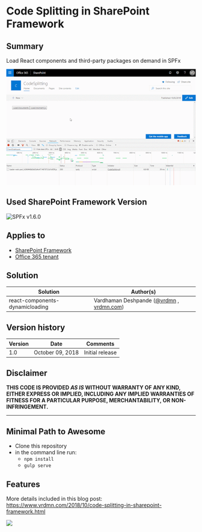 # Code Splitting in SharePoint Framework

## Summary
Load React components and third-party packages on demand in SPFx

![Dynamic Loading of React components](./assets/cs3.gif)

## Used SharePoint Framework Version 
![SPFx v1.6.0](https://img.shields.io/badge/SPFx-1.6-green.svg)

## Applies to

* [SharePoint Framework](https:/dev.office.com/sharepoint)
* [Office 365 tenant](https://dev.office.com/sharepoint/docs/spfx/set-up-your-development-environment)

## Solution

Solution|Author(s)
--------|---------
react-components-dynamicloading | Vardhaman Deshpande ([@vrdmn](https://twitter.com/vrdmn) , [vrdmn.com](http://vrdmn.com)) 

## Version history

Version|Date|Comments
-------|----|--------
1.0|October 09, 2018|Initial release

## Disclaimer
**THIS CODE IS PROVIDED *AS IS* WITHOUT WARRANTY OF ANY KIND, EITHER EXPRESS OR IMPLIED, INCLUDING ANY IMPLIED WARRANTIES OF FITNESS FOR A PARTICULAR PURPOSE, MERCHANTABILITY, OR NON-INFRINGEMENT.**

---

## Minimal Path to Awesome

- Clone this repository
- in the command line run:
  - `npm install`
  - `gulp serve`

## Features
More details included in this blog post: https://www.vrdmn.com/2018/10/code-splitting-in-sharepoint-framework.html

<img src="https://telemetry.sharepointpnp.com/sp-dev-fx-webparts/samples/react-components-dynamicloading" />
